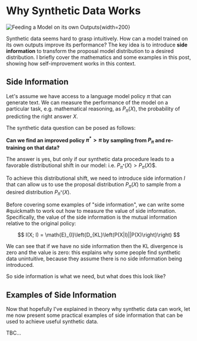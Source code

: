 # Why Synthetic Data Works

![Feeding a Model on its own Outputs](https://upload.wikimedia.org/wikipedia/commons/7/71/Serpiente_alquimica.jpg){width=200}

Synthetic data seems hard to grasp intuitively. How can a model trained on its own outputs improve its performance? The key idea is to introduce **side information** to transform the proposal model distribution to a desired distribution. I briefly cover the mathematics and some examples in this post, showing how self-improvement works in this context.

## Side Information

Let's assume we have access to a language model policy $\pi$ that can generate text. We can measure the performance of the model on a particular task, e.g. mathematical reasoning, as $P_{\pi}\left(X\right)$, the probability of predicting the right answer $X$.

The synthetic data question can be posed as follows:

**Can we find an improved policy $\pi^{*} > \pi$ by sampling from $P_{\pi}$ and re-training on that data?**

The answer is yes, but only if our synthetic data procedure leads to a favorable distributional shift in our model: i.e. $P_{\pi^{*}}\left(X\right) > P_{\pi}\left(X\right)$$.

To achieve this distributional shift, we need to introduce side information $I$ that can allow us to use the proposal distribution $P_{\pi}\left(X\right)$ to sample from a desired distribution $P_{\pi^{*}}\left(X\right)$.

Before covering some examples of "side information", we can write some #quickmath to work out how to measure the value of side information. Specifically, the value of the side information is the mutual information relative to the original policy:

$$ I(X; I) = \math{E}_{I}\left{D_{KL}\left(P(X|I)||P(X)\right}\right) $$

We can see that if we have no side information then the KL divergence is zero and the value is zero: this explains why some people find synthetic data unintuitive, because they assume there is no side information being introduced.

So side information is what we need, but what does this look like?

## Examples of Side Information

Now that hopefully I've explained in theory why synthetic data can work, let me now present some practical examples of side information that can be used to achieve useful synthetic data.

TBC...



